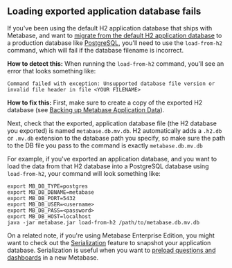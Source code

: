 ## Loading exported application database fails 

If you've been using the default H2 application database that ships with Metabase, and want to [migrate from the default H2 application database][migrate] to a production database like [PostgreSQL][postgres], you'll need to use the `load-from-h2` command, which will fail if the database filename is incorrect. 

**How to detect this:** When running the `load-from-h2` command, you'll see an error that looks something like:

```
Command failed with exception: Unsupported database file version or invalid file header in file <YOUR FILENAME> 
```

**How to fix this:** First, make sure to create a copy of the exported H2 database (see [Backing up Metabase Application Data][backup]).

Next, check that the exported, application database file (the H2 database you exported) is named `metabase.db.mv.db`. H2 automatically adds a `.h2.db` or `.mv.db` extension to the database path you specify, so make sure the path to the DB file you pass to the command is exactly `metabase.db.mv.db`

For example, if you've exported an application database, and you want to load the data from that H2 database into a PostgreSQL database using `load-from-h2`, your command will look something like:

```
export MB_DB_TYPE=postgres
export MB_DB_DBNAME=metabase
export MB_DB_PORT=5432
export MB_DB_USER=<username>
export MB_DB_PASS=<password>
export MB_DB_HOST=localhost
java -jar metabase.jar load-from-h2 /path/to/metabase.db.mv.db
```

On a related note, if you're using Metabase Enterprise Edition, you might want to check out the [Serialization][serialization-docs] feature to snapshot your application database. Serialization is useful when you want to [preload questions and dashboards][serialization-learn] in a new Metabase.

[backup]: ../operations-guide/backing-up-metabase-application-data.md
[migrate]: ../operations-guide/migrating-from-h2.md
[postgres]: https://www.postgresql.org/
[serialization-docs]: ../enterprise-guide/serialization.md
[serialization-learn]: ../../learn/administration/serialization.md